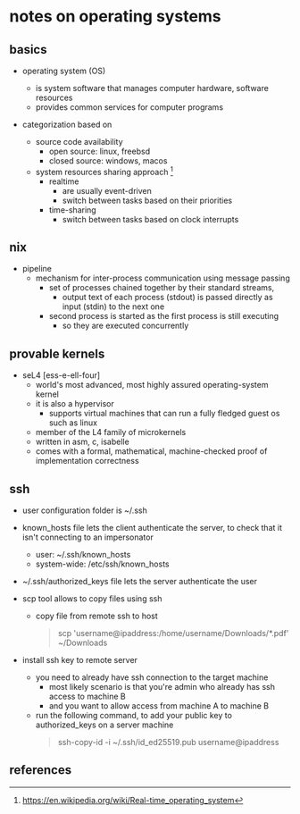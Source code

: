 # notes on operating systems

## basics

- operating system (OS)
  - is system software that manages computer hardware, software resources
  - provides common services for computer programs

- categorization based on
  - source code availability 
    - open source: linux, freebsd
    - closed source: windows, macos
  - system resources sharing approach [^1]
    - realtime
      - are usually event-driven
      - switch between tasks based on their priorities
    - time-sharing
      - switch between tasks based on clock interrupts


## nix

- pipeline
  - mechanism for inter-process communication using message passing
    - set of processes chained together by their standard streams, 
      - output text of each process (stdout) is passed directly as input (stdin) to the next one
    - second process is started as the first process is still executing
      - so they are executed concurrently


## provable kernels

- seL4 [ess-e-ell-four]
  - world's most advanced, most highly assured operating-system kernel
  - it is also a hypervisor
    - supports virtual machines that can run a fully fledged guest os such as linux
  - member of the L4 family of microkernels
  - written in asm, c, isabelle
  - comes with a formal, mathematical, machine-checked proof of implementation correctness


## ssh

- user configuration folder is ~/.ssh
- known_hosts file lets the client authenticate the server, to check that it isn't connecting to an impersonator
  - user: ~/.ssh/known_hosts
  - system-wide: /etc/ssh/known_hosts
- ~/.ssh/authorized_keys file lets the server authenticate the user

- scp tool allows to copy files using ssh
  - copy file from remote ssh to host
    > scp 'username@ipaddress:/home/username/Downloads/*.pdf' ~/Downloads

- install ssh key to remote server
  - you need to already have ssh connection to the target machine
    - most likely scenario is that you're admin who already has ssh access to machine B
    - and you want to allow access from machine A to machine B
  - run the following command, to add your public key to authorized_keys on a server machine
    > ssh-copy-id -i ~/.ssh/id_ed25519.pub username@ipaddress


## references

[^1]: https://en.wikipedia.org/wiki/Real-time_operating_system
